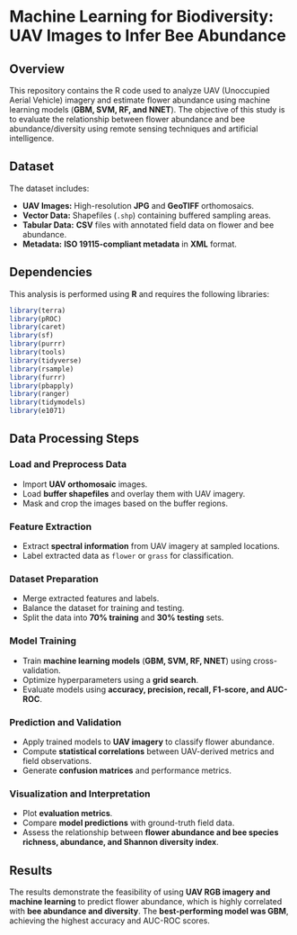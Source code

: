 # Machine Learning for Biodiversity: UAV Images to Infer Bee Abundance

## Overview
This repository contains the R code used to analyze UAV (Unoccupied Aerial Vehicle) imagery and estimate flower abundance using machine learning models (**GBM, SVM, RF, and NNET**). The objective of this study is to evaluate the relationship between flower abundance and bee abundance/diversity using remote sensing techniques and artificial intelligence.

## Dataset
The dataset includes:
- **UAV Images:** High-resolution **JPG** and **GeoTIFF** orthomosaics.
- **Vector Data:** Shapefiles (`.shp`) containing buffered sampling areas.
- **Tabular Data:** **CSV** files with annotated field data on flower and bee abundance.
- **Metadata:** **ISO 19115-compliant metadata** in **XML** format.

## Dependencies
This analysis is performed using **R** and requires the following libraries:
```r
library(terra)
library(pROC)
library(caret)
library(sf)
library(purrr)
library(tools)
library(tidyverse)
library(rsample)
library(furrr)
library(pbapply)
library(ranger)
library(tidymodels)
library(e1071)
```

 ## Data Processing Steps

### Load and Preprocess Data
- Import **UAV orthomosaic** images.
- Load **buffer shapefiles** and overlay them with UAV imagery.
- Mask and crop the images based on the buffer regions.

### Feature Extraction
- Extract **spectral information** from UAV imagery at sampled locations.
- Label extracted data as `flower` or `grass` for classification.

### Dataset Preparation
- Merge extracted features and labels.
- Balance the dataset for training and testing.
- Split the data into **70% training** and **30% testing** sets.

### Model Training
- Train **machine learning models** (**GBM, SVM, RF, NNET**) using cross-validation.
- Optimize hyperparameters using a **grid search**.
- Evaluate models using **accuracy, precision, recall, F1-score, and AUC-ROC**.

### Prediction and Validation
- Apply trained models to **UAV imagery** to classify flower abundance.
- Compute **statistical correlations** between UAV-derived metrics and field observations.
- Generate **confusion matrices** and performance metrics.

### Visualization and Interpretation
- Plot **evaluation metrics**.
- Compare **model predictions** with ground-truth field data.
- Assess the relationship between **flower abundance and bee species richness, abundance, and Shannon diversity index**.

## Results
The results demonstrate the feasibility of using **UAV RGB imagery and machine learning** to predict flower abundance, which is highly correlated with **bee abundance and diversity**. The **best-performing model was GBM**, achieving the highest accuracy and AUC-ROC scores.

